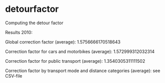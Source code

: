 # detourfactor
Computing the detour factor

Results 2010:

Global correction factor (average): 1.5756666170518643

Correction factor for cars and motorbikes (average): 1.572999312032314

Correction factor for public transport (average): 1.3540305311111502

Correction factor by transport mode and distance categories (average): see CSV-file
